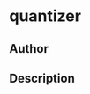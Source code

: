 # quantizer

## Author

<!-- Insert Your Name Here -->

## Description

<!-- Describe your example here -->
